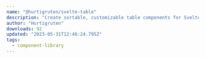 ```yaml
---
name: "@hurtigruten/svelte-table"
description: "Create sortable, customizable table components for Svelte applications."
author: "Hurtigruten"
downloads: 92
updated: "2023-05-31T12:46:24.795Z"
tags: 
  - component-library
---
```

